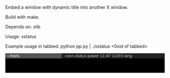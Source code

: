 Embed a window with dynamic title into another X window.

Build with make.

Depends on: xlib

Usage: xstatus <id of parent window>


Example usage in tabbed: python pp.py | ./xstatus <0xid of tabbed> 

![Alt Text](https://raw.githubusercontent.com/marto1/xstatus/master/exmp1.png)


